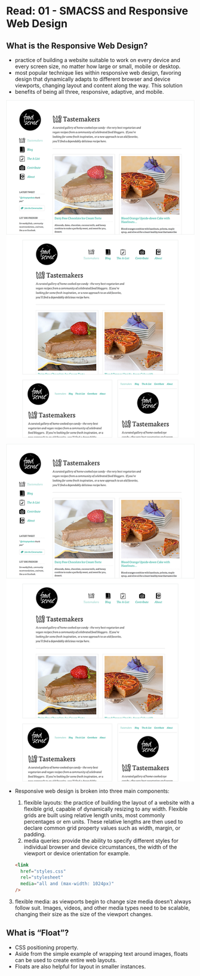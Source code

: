 # Read: 01 - SMACSS and Responsive Web Design

## What is the Responsive Web Design?

- practice of building a website suitable to work on every device and every screen size, no matter how large or small, mobile or desktop.
- most popular technique lies within responsive web design, favoring design that dynamically adapts to different browser and device viewports, changing layout and content along the way. This solution
- benefits of being all three, responsive, adaptive, and mobile.

![Responsive1](files/Responsive1.png)

![Responsive2](files/Responsive2.png)

- Responsive web design is broken into three main components:

  1. flexible layouts: the practice of building the layout of a website with a flexible grid, capable of dynamically resizing to any width. Flexible grids are built using relative length units, most commonly percentages or em units. These relative lengths are then used to declare common grid property values such as width, margin, or padding.
  2. media queries: provide the ability to specify different styles for individual browser and device circumstances, the width of the viewport or device orientation for example.

  ```html
  <link
    href="styles.css"
    rel="stylesheet"
    media="all and (max-width: 1024px)"
  />
  ```

3. flexible media: as viewports begin to change size media doesn’t always follow suit. Images, videos, and other media types need to be scalable, changing their size as the size of the viewport changes.

## What is “Float”?

- CSS positioning property.
- Aside from the simple example of wrapping text around images, floats can be used to create entire web layouts.
- Floats are also helpful for layout in smaller instances.
